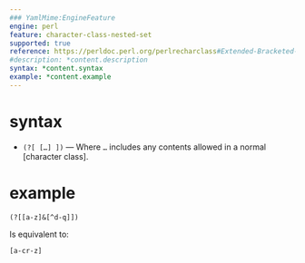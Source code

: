 ```yaml
---
### YamlMime:EngineFeature
engine: perl
feature: character-class-nested-set
supported: true
reference: https://perldoc.perl.org/perlrecharclass#Extended-Bracketed-Character-Classes
#description: *content.description
syntax: *content.syntax
example: *content.example
---
```

# syntax
- `(?[ […] ])` &mdash; Where `…` includes any contents allowed in a normal [character class].

# example

```
(?[[a-z]&[^d-q]])
```

Is equivalent to:

```re
[a-cr-z]
```